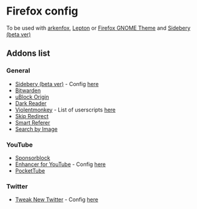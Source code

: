 # Firefox config

To be used with [arkenfox](https://github.com/arkenfox/user.js), [Lepton](https://github.com/black7375/Firefox-UI-Fix) or [Firefox GNOME Theme](https://github.com/rafaelmardojai/firefox-gnome-theme) and [Sidebery (beta ver)](https://github.com/mbnuqw/sidebery)

## Addons list

### General

* [Sidebery (beta ver)](https://github.com/mbnuqw/sidebery) - Config [here](addon-config/sidebery.json)
* [Bitwarden](https://addons.mozilla.org/en-US/firefox/addon/bitwarden-password-manager/)
* [uBlock Origin](https://addons.mozilla.org/en-US/firefox/addon/ublock-origin/)
* [Dark Reader](https://addons.mozilla.org/en-US/firefox/addon/darkreader/)
* [Violentmonkey](https://addons.mozilla.org/en-US/firefox/addon/violentmonkey/) - List of userscripts [here](addon-config/violentmonkey-scripts.md)
* [Skip Redirect](https://addons.mozilla.org/en-US/firefox/addon/skip-redirect/)
* [Smart Referer](https://addons.mozilla.org/en-US/firefox/addon/smart-referer/)
* [Search by Image](https://addons.mozilla.org/en-US/firefox/addon/search_by_image/)

### YouTube

* [Sponsorblock](https://addons.mozilla.org/en-US/firefox/addon/sponsorblock/)
* [Enhancer for YouTube](https://addons.mozilla.org/en-US/firefox/addon/enhancer-for-youtube/) - Config [here](addon-config/enhancer-for-youtube.yml)
* [PocketTube](https://addons.mozilla.org/en-US/firefox/addon/youtube-subscription-groups/)

### Twitter

* [Tweak New Twitter](https://addons.mozilla.org/en-US/firefox/addon/tweak-new-twitter/) - Config [here](addon-config/tweak-new-twitter.png)
